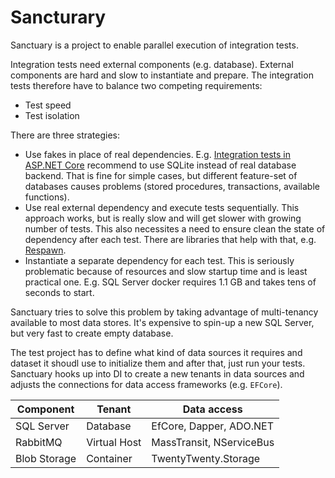 # Sancturary

Sanctuary is a project to enable parallel execution of integration tests.

Integration tests need external components (e.g. database). External components are hard and slow to instantiate and prepare.
The integration tests therefore have to balance two competing requirements:

* Test speed
* Test isolation

There are three strategies:
* Use fakes in place of real dependencies. E.g. [Integration tests in ASP.NET Core](https://learn.microsoft.com/en-us/aspnet/core/test/integration-tests)
  recommend to use SQLite instead of real database backend. That is fine for simple cases, but different feature-set of databases causes problems (stored
  procedures, transactions, available functions).
* Use real external dependency and execute tests sequentially. This approach works, but is really slow and will get slower with growing number of tests.
  This also necessites a need to ensure clean the state of dependency after each test. There are libraries that help with that, e.g. [Respawn](https://github.com/jbogard/Respawn).
* Instantiate a separate dependency for each test. This is seriously problematic because of resources and slow startup time and is least practical one.
  E.g. SQL Server docker requires 1.1 GB and takes tens of seconds to start.

Sanctuary tries to solve this problem by taking advantage of multi-tenancy available to most data stores. It's expensive to spin-up a new SQL Server, but
very fast to create empty database.

The test project has to define what kind of data sources it requires and dataset it shoudl use to initialize them and after that, just run your tests. Sanctuary
hooks up into DI to create a new tenants in data sources and adjusts the connections for data access frameworks (e.g. `EFCore`).

|  Component    | Tenant       | Data access              |
|---------------|--------------|--------------------------|
|  SQL Server   | Database     | EfCore, Dapper, ADO.NET  |
|  RabbitMQ     | Virtual Host | MassTransit, NServiceBus |
|  Blob Storage | Container    | TwentyTwenty.Storage     |

